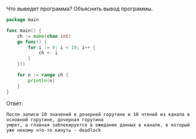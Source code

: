 Что выведет программа? Объяснить вывод программы.

```go
package main

func main() {
	ch := make(chan int)
	go func() {
		for i := 0; i < 10; i++ {
			ch <- i
		}
	}()

	for n := range ch {
		println(n)
	}
}
```

Ответ:
```
После записи 10 значений в дочерней горутине и 10 чтений из канала в основной горутине, дочерная горутина
умрет, а главная заблокируется в ожидание данных в канале, в который уже некому что-то кинуть - deadlock

```
